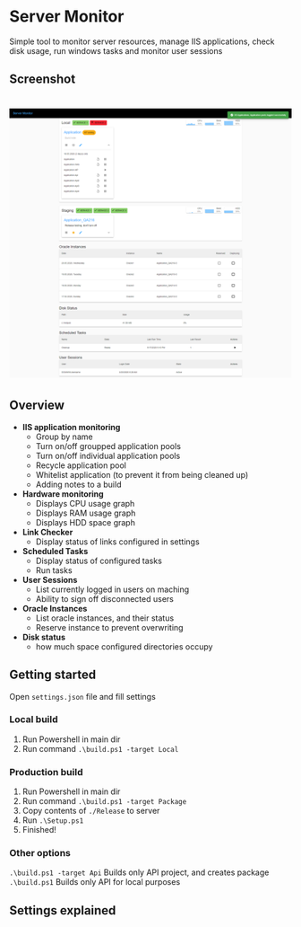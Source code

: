 # Server Monitor

Simple tool to monitor server resources, manage IIS applications, check disk usage, run windows tasks and monitor user sessions

## Screenshot

<h1 align="center">
  <img src="screenshot.png?raw=true" alt="Server Monitor"/>
</h1>

## Overview

- **IIS application monitoring**
  - Group by name
  - Turn on/off groupped application pools
  - Turn on/off individual application pools
  - Recycle application pool
  - Whitelist application (to prevent it from being cleaned up)
  - Adding notes to a build
- **Hardware monitoring**
  - Displays CPU usage graph
  - Displays RAM usage graph
  - Displays HDD space graph
- **Link Checker**
  - Display status of links configured in settings
- **Scheduled Tasks**
  - Display status of configured tasks
  - Run tasks
- **User Sessions**
  - List currently logged in users on maching
  - Ability to sign off disconnected users
- **Oracle Instances**
  - List oracle instances, and their status
  - Reserve instance to prevent overwriting
- **Disk status**
  - how much space configured directories occupy

## Getting started

Open `settings.json` file and fill settings

### Local build

1. Run Powershell in main dir
2. Run command `.\build.ps1 -target Local`

### Production build

1. Run Powershell in main dir
2. Run command `.\build.ps1 -target Package`
3. Copy contents of `./Release` to server
4. Run `.\Setup.ps1`
5. Finished!

### Other options

`.\build.ps1 -target Api` Builds only API project, and creates package
`.\build.ps1` Builds only API for local purposes

## Settings explained
